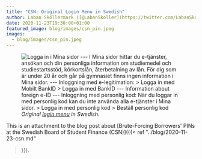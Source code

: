 ```yaml
---
title: "CSN: Original Login Menu in Swedish"
author: Laban Sköllermark ([@LabanSkoller](https://twitter.com/LabanSkoller))
date: 2020-11-23T19:30:00+01:00
featured_image: blog/images/csn_pin.jpeg
images:
  - blog/images/csn_pin.jpeg
---
```

<figure>
  <img src="../images/csn_swe_login_select_method.png"
style="display:inline" title="Logga in i Mina sidor" alt="Logga in i Mina sidor
--- I Mina sidor hittar du e-tjänster, ansökan och din personliga information
om studiemedel och studiestartsstöd, körkortslån, återbetalning av lån. För dig
som är under 20 år och går på gymnasiet finns ingen information i Mina sidor.
--- Inloggning med e-legitimation: &gt; Logga in med Mobilt BankID &gt; Logga
in med BankID --- Information about foreign e-ID --- Inloggning med personlig
kod: När du loggar in med personlig kod kan du inte använda alla e-tjänster i
Mina sidor. &gt; Logga in med personlig kod &gt; Beställ personlig kod">
  <figcaption><i>Original <a
href="https://tjanster.csn.se/bas/?externredir=https://www.csn.se/mina-sidor.html">login
menu</a> in Swedish.</i></figcaption>
</figure>

This is an attachment to the blog post about [Brute-Forcing Borrowers' PINs at
the Swedish Board of Student Finance (CSN)]({{< ref "../blog/2020-11-23-csn.md"
>}}).
